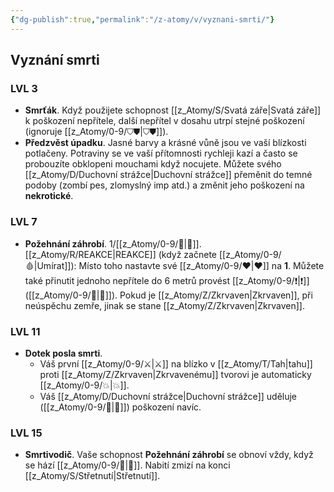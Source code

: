 ```yaml
---
{"dg-publish":true,"permalink":"/z-atomy/v/vyznani-smrti/"}
---
```


## Vyznání smrti
### LVL 3
- **Smrťák**. Když použijete schopnost [[z_Atomy/S/Svatá záře\|Svatá záře]] k poškození nepřítele, další nepřítel v dosahu utrpí stejné poškození (ignoruje [[z_Atomy/0-9/⛉⛊\|⛉⛊]]).
- **Předzvěst úpadku**. Jasné barvy a krásné vůně jsou ve vaší blízkosti potlačeny. Potraviny se ve vaší přítomnosti rychleji kazí a často se probouzíte obklopeni mouchami když nocujete. Můžete svého [[z_Atomy/D/Duchovní strážce\|Duchovní strážce]] přeměnit do temné podoby (zombí pes, zlomyslný imp atd.) a změnit jeho poškození na **nekrotické**.

### LVL 7
- **Požehnání záhrobí**. 1/[[z_Atomy/0-9/🔋\|🔋]]. [[z_Atomy/R/REAKCE\|REAKCE]] (když začnete [[z_Atomy/0-9/🩸\|Umírat]]): Místo toho nastavte své [[z_Atomy/0-9/❤\|❤]] na **1**. Můžete také přinutit jednoho nepřítele do 6 metrů provést [[z_Atomy/0-9/❗\|❗]] ([[z_Atomy/0-9/💪\|💪]]). Pokud je [[z_Atomy/Z/Zkrvaven\|Zkrvaven]], při neúspěchu zemře, jinak se stane [[z_Atomy/Z/Zkrvaven\|Zkrvaven]].

### LVL 11
- **Dotek posla smrti**. 
	- Váš první [[z_Atomy/0-9/⚔️\|⚔️]] na blízko v [[z_Atomy/T/Tah\|tahu]] proti [[z_Atomy/Z/Zkrvaven\|Zkrvavenému]] tvorovi je automaticky [[z_Atomy/0-9/💥\|💥]]. 
	- Váš [[z_Atomy/D/Duchovní strážce\|Duchovní strážce]] uděluje ([[z_Atomy/0-9/💪\|💪]]) poškození navíc.

### LVL 15
- **Smrtivodič**. Vaše schopnost **Požehnání záhrobí** se obnoví vždy, když se hází [[z_Atomy/0-9/🚩\|🚩]]. Nabití zmizí na konci [[z_Atomy/S/Střetnutí\|Střetnutí]].